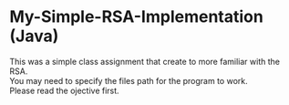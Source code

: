 # My-Simple-RSA-Implementation (Java)
This was a simple class assignment that create to more familiar with the RSA. <br />
You may need to specify the files path for the program to work. <br />
Please read the ojective first.
